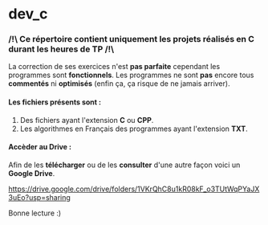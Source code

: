# dev_c
### /!\ Ce répertoire contient uniquement les projets réalisés en C durant les heures de TP /!\

La correction de ses exercices n'est __pas parfaite__  cependant les programmes sont **fonctionnels**.
Les programmes ne sont __pas__ encore tous __commentés__ ni __optimisés__ (enfin ça, ça risque de ne jamais arriver).

#### Les fichiers présents sont :
1) Des fichiers ayant l'extension **C** ou **CPP**.
2) Les algorithmes en Français des programmes ayant l'extension **TXT**.

#### Accèder au Drive :
Afin de les __télécharger__ ou de les __consulter__ d'une autre façon voici un **Google Drive**.

https://drive.google.com/drive/folders/1VKrQhC8u1kR08kF_o3TUtWqPYaJX3uEo?usp=sharing

Bonne lecture :)
